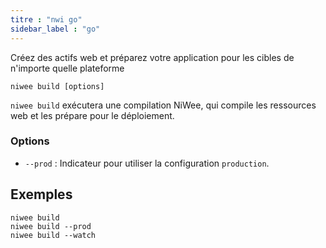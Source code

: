```yaml
---
titre : "nwi go"
sidebar_label : "go"
---
```


Créez des actifs web et préparez votre application pour les cibles de n'importe quelle plateforme

```shell
niwee build [options]
```

`niwee build` exécutera une compilation NiWee, qui compile les ressources web et les prépare pour le déploiement.

### Options

 - `--prod` : Indicateur pour utiliser la configuration `production`.
      

## Exemples

```shell
niwee build
niwee build --prod
niwee build --watch
```